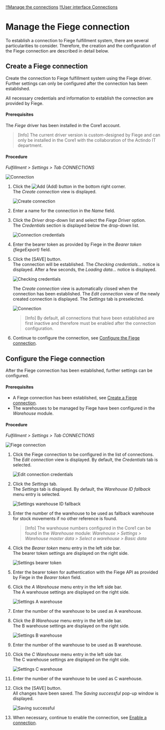 [!!Manage the connections](../../Fulfillment/Integration/01_ManageConnections.md)
[!!User interface Connections](../UserInterface/01_Connections.md)

# Manage the Fiege connection

To establish a connection to Fiege fulfillment system, there are several particularities to consider. Therefore, the creation and the configuration of the Fiege connection are described in detail below.

## Create a Fiege connection

Create the connection to Fiege fulfillment system using the Fiege driver. Further settings can only be configured after the connection has been established.

All necessary credentials and information to establish the connection are provided by Fiege.

#### Prerequisites

The *Fiege* driver has been installed in the Core1 account.

> [Info] The current driver version is custom-designed by Fiege and can only be installed in the Core1 with the collaboration of the Actindo IT department.

[comment]: <> (Stand: 23.02.2023)

#### Procedure

*Fulfillment > Settings > Tab CONNECTIONS*

![Connection](../../Assets/Screenshots/Fulfillment/Settings/Connections/Connections.png "[Connection]")

1. Click the ![Add](../../Assets/Icons/Plus01.png "[Add]") (Add) button in the bottom right corner.    
    The *Create connection* view is displayed.

    ![Create connection](../../Assets/Screenshots/Fulfillment/Settings/Connections/CreateConnection.png "[Create connection]")

2. Enter a name for the connection in the *Name* field.

3. Click the *Driver* drop-down list and select the *Fiege Driver* option.  
    The *Credentials* section is displayed below the drop-down list.

    ![Connection credentials](../../Assets/Screenshots/Fulfillment/Settings/Connections/FiegeIntegration/CreateConnectionCredentials.png "[Connection credentials]")

4. Enter the bearer token as provided by Fiege in the *Bearer token (fiegeExport)* field.  

5. Click the [SAVE] button.  
    The connection will be established. The *Checking credentials...* notice is displayed. After a few seconds, the *Loading data...* notice is displayed.

    ![Checking credentials](../../Assets/Screenshots/Fulfillment/Settings/Connections/CheckingCredentials.png "[Checking credentials]")

    The *Create connection* view is automatically closed when the connection has been established. The *Edit connection* view of the newly created connection is displayed. The *Settings* tab is preselected.

    ![Connection](../../Assets/Screenshots/Fulfillment/Settings/Connections/FiegeIntegration/EditConnectionSettings_WarehouseIDFallback.png "[Connection]")

    > [Info] By default, all connections that have been established are first inactive and therefore must be enabled after the connection configuration.    

6. Continue to configure the connection, see [Configure the Fiege connection](#configure-the-fiege-connection).


## Configure the Fiege connection

After the Fiege connection has been established, further settings can be configured.

#### Prerequisites

- A Fiege connection has been established, see [Create a Fiege connection](#create-a-fiege-connection).
- The warehouses to be managed by Fiege have been configured in the *Warehouse* module. 

#### Procedure

*Fulfillment > Settings > Tab CONNECTIONS*

![Fiege connection](../../Assets/Screenshots/Fulfillment/Settings/Connections/FiegeIntegration/Connections.png "[Fiege connection]")

1. Click the Fiege connection to be configured in the list of connections.  
The *Edit connection* view is displayed. By default, the *Credentials* tab is selected.

    ![Edit connection credentials](../../Assets/Screenshots/Fulfillment/Settings/Connections/FiegeIntegration/EditConnectionCredentials.png "[Edit connection credentials]")

2. Click the *Settings* tab.   
    The *Settings* tab is displayed. By default, the *Warehouse ID fallback* menu entry is selected.

    ![Settings warehouse ID fallback](../../Assets/Screenshots/Fulfillment/Settings/Connections/FiegeIntegration/EditConnectionSettings_WarehouseIDFallback.png "[Settings warehouse ID fallback]")

3. Enter the number of the warehouse to be used as fallback warehouse for stock movements if no other reference is found. 

    > [Info] The warehouse numbers configured in the Core1 can be found in the *Warehouse* module: *Warehouse > Settings > Warehouse master data > Select a warehouse > Basic data*

4. Click the *Bearer token* menu entry in the left side bar.  
    The bearer token settings are displayed on the right side.  

    ![Settings bearer token](../../Assets/Screenshots/Fulfillment/Settings/Connections/FiegeIntegration/EditConnectionSettings_BearerToken.png "[Settings bearer token]")

5. Enter the bearer token for authentication with the Fiege API as provided by Fiege in the *Bearer token* field.

[comment]: <> (Feedback von Developers: Bearer token wird aus den Settings rausfallen und nur noch in den Credentials angezeigt werden. Daher muss der auch nur dort gepflegt werden. Wann wird es implementiert? Schritt komplett rauslassen hier? Dann neue Screenshots notwendig. Oder evtl. Info dazu: The bearer token has already been entered in the Credentials section and therefore this field can be left blank...)

6. Click the *A Warehouse* menu entry in the left side bar.  
    The A warehouse settings are displayed on the right side.  

    ![Settings A warehouse](../../Assets/Screenshots/Fulfillment/Settings/Connections/FiegeIntegration/EditConnectionSettings_AWarehouse.png "[Settings A warehouse]")

7. Enter the number of the warehouse to be used as A warehouse.  

8. Click the *B Warehouse* menu entry in the left side bar.  
    The B warehouse settings are displayed on the right side.  

    ![Settings B warehouse](../../Assets/Screenshots/Fulfillment/Settings/Connections/FiegeIntegration/EditConnectionSettings_BWarehouse.png "[Settings B warehouse]")

9. Enter the number of the warehouse to be used as B warehouse.

10. Click the *C Warehouse* menu entry in the left side bar.  
    The C warehouse settings are displayed on the right side.  

    ![Settings C warehouse](../../Assets/Screenshots/Fulfillment/Settings/Connections/FiegeIntegration/EditConnectionSettings_CWarehouse.png "[Settings C warehouse]")

11.  Enter the number of the warehouse to be used as C warehouse.

12. Click the [SAVE] button.  
    All changes have been saved. The *Saving successful* pop-up window is displayed.  

    ![Saving successful](../../Assets/Screenshots/Fulfillment/Settings/Connections/SavingSuccessful.png "[Saving successful]")
  
13. When necessary, continue to enable the connection, see [Enable a connection](./01_ManageConnections.md#enable-a-connection).